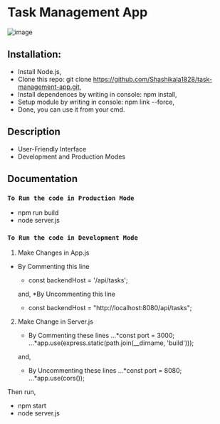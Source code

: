 # Task Management App

![image](https://github.com/Shashikala1828/task-management-app/assets/74039065/f942fd15-f477-4c84-aff5-d0826a5715a8)


##  Installation:

- Install Node.js,
- Clone this repo: git clone https://github.com/Shashikala1828/task-management-app.git,
- Install dependences by writing in console: npm install,
- Setup module by writing in console: npm link --force,
- Done, you can use it from your cmd.

## Description

- User-Friendly Interface
- Development and Production Modes

## Documentation

### `To Run the code in Production Mode`
- npm run build
- node server.js

### `To Run the code in Development Mode`
1. Make Changes in App.js
* By Commenting this line
    - const backendHost = '/api/tasks';

   and,
*By Uncommenting this line
   - const backendHost = "http://localhost:8080/api/tasks";

2. Make Change in Server.js
   - By Commenting these lines
   ...*const port = 3000;
   ...*app.use(express.static(path.join(__dirname, 'build')));

   and,
   - By Uncommenting these lines
   ...*const port = 8080;
   ...*app.use(cors());

Then run,
- npm start
- node server.js

